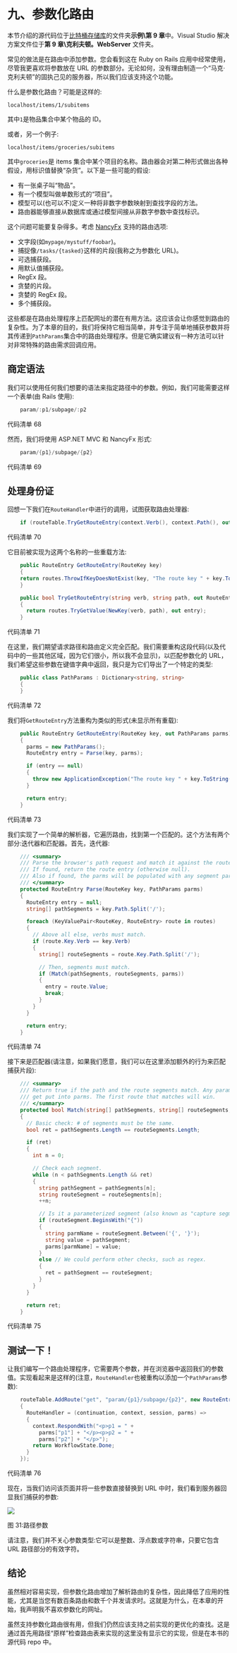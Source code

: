 # 九、参数化路由

本节介绍的源代码位于[比特桶存储库](https://bitbucket.org/syncfusiontech/web-servers-succinctly)的文件夹**示例\第 9 章**中。Visual Studio 解决方案文件位于**第 9 章\克利夫顿。WebServer** 文件夹。

常见的做法是在路由中添加参数。您会看到这在 Ruby on Rails 应用中经常使用，尽管我更喜欢将参数放在 URL 的参数部分。无论如何，没有理由制造一个“马克·克利夫顿”的固执己见的服务器，所以我们应该支持这个功能。

什么是参数化路由？可能是这样的:

`localhost/items/1/subitems`

其中`1`是物品集合中某个物品的 ID。

或者，另一个例子:

`localhost/items/groceries/subitems`

其中`groceries`是 items 集合中某个项目的名称。路由器会对第二种形式做出各种假设，用标识值替换“杂货”。以下是一些可能的假设:

*   有一张桌子叫“物品”。
*   有一个模型叫做单数形式的“项目”。
*   模型可以(也可以不)定义一种将非数字参数映射到查找字段的方法。
*   路由器能够直接从数据库或通过模型间接从非数字参数中查找标识。

这个问题可能要复杂得多。考虑 [NancyFx](https://github.com/NancyFx/Nancy/wiki/Defining-routes) 支持的路由选项:

*   文字段(如`mypage/mystuff/foobar`)。
*   捕捉像`/tasks/{tasked}`这样的片段(我称之为参数化 URL)。
*   可选捕获段。
*   用默认值捕获段。
*   RegEx 段。
*   贪婪的片段。
*   贪婪的 RegEx 段。
*   多个捕获段。

这些都是在路由处理程序上匹配网址的潜在有用方法。这应该会让你感觉到路由的复杂性。为了本章的目的，我们将保持它相当简单，并专注于简单地捕获参数并将其传递到`PathParams`集合中的路由处理程序。但是它确实建议有一种方法可以针对非常特殊的路由需求回调应用。

## 商定语法

我们可以使用任何我们想要的语法来指定路径中的参数。例如，我们可能需要这样一个表单(由 Rails 使用):

```cs
    param/:p1/subpage/:p2

```

代码清单 68

然而，我们将使用 ASP.NET MVC 和 NancyFx 形式:

```cs
    param/{p1}/subpage/{p2}

```

代码清单 69

## 处理身份证

回想一下我们在`RouteHandler`中进行的调用，试图获取路由处理器:

```cs
    if (routeTable.TryGetRouteEntry(context.Verb(), context.Path(), out entry))

```

代码清单 70

它目前被实现为这两个名称的一些重载方法:

```cs
    public RouteEntry GetRouteEntry(RouteKey key)
    {
    return routes.ThrowIfKeyDoesNotExist(key, "The route key " + key.ToString() + " does not exist.")[key];
    }

    public bool TryGetRouteEntry(string verb, string path, out RouteEntry entry)
    {
      return routes.TryGetValue(NewKey(verb, path), out entry);
    }

```

代码清单 71

在这里，我们期望请求路径和路由定义完全匹配。我们需要重构这段代码(以及代码中的一些其他区域，因为它们很小，所以我不会显示)，以匹配参数化的 URL，我们希望这些参数在键值字典中返回，我只是为它们导出了一个特定的类型:

```cs
    public class PathParams : Dictionary<string, string>
    {
    }

```

代码清单 72

我们将`GetRouteEntry`方法重构为类似的形式(未显示所有重载):

```cs
    public RouteEntry GetRouteEntry(RouteKey key, out PathParams parms)
    {
      parms = new PathParams();
      RouteEntry entry = Parse(key, parms);

      if (entry == null)
      {
        throw new ApplicationException("The route key " + key.ToString() + " does not exist.");
      }

      return entry;
    }

```

代码清单 73

我们实现了一个简单的解析器，它遍历路由，找到第一个匹配的。这个方法有两个部分:迭代器和匹配器。首先，迭代器:

```cs
    /// <summary>
    /// Parse the browser's path request and match it against the routes.
    /// If found, return the route entry (otherwise null).
    /// Also if found, the parms will be populated with any segment parameters.
    /// </summary>
    protected RouteEntry Parse(RouteKey key, PathParams parms)
    {
      RouteEntry entry = null;
      string[] pathSegments = key.Path.Split('/');

      foreach (KeyValuePair<RouteKey, RouteEntry> route in routes)
      {
        // Above all else, verbs must match.
        if (route.Key.Verb == key.Verb)
        {
          string[] routeSegments = route.Key.Path.Split('/');

          // Then, segments must match.
          if (Match(pathSegments, routeSegments, parms))
          {
            entry = route.Value;
            break;
          }
        }
      }

      return entry;
    }

```

代码清单 74

接下来是匹配器(请注意，如果我们愿意，我们可以在这里添加额外的行为来匹配捕获片段):

```cs
    /// <summary>
    /// Return true if the path and the route segments match. Any parameters in the path
    /// get put into parms. The first route that matches will win.
    /// </summary>
    protected bool Match(string[] pathSegments, string[] routeSegments, PathParams parms)
    {
      // Basic check: # of segments must be the same.
      bool ret = pathSegments.Length == routeSegments.Length;

      if (ret)
      {
        int n = 0;

        // Check each segment.
        while (n < pathSegments.Length && ret)
        {
          string pathSegment = pathSegments[n];
          string routeSegment = routeSegments[n];
          ++n;

          // Is it a parameterized segment (also known as "capture segment")?
          if (routeSegment.BeginsWith("{"))
          {
            string parmName = routeSegment.Between('{', '}');
            string value = pathSegment;
            parms[parmName] = value;
          }
          else // We could perform other checks, such as regex.
          {
            ret = pathSegment == routeSegment;
          }
        }
      }

      return ret;
    }

```

代码清单 75

## 测试一下！

让我们编写一个路由处理程序，它需要两个参数，并在浏览器中返回我们的参数值。实现看起来是这样的(注意，`RouteHandler`也被重构以添加一个`PathParams`参数):

```cs
    routeTable.AddRoute("get", "param/{p1}/subpage/{p2}", new RouteEntry()
    {
      RouteHandler = (continuation, context, session, parms) =>
      {
        context.RespondWith("<p>p1 = " +
          parms["p1"] + "</p><p>p2 = " +
          parms["p2"] + "</p>");
        return WorkflowState.Done;
      }
    });

```

代码清单 76

现在，当我们访问该页面并将一些参数直接替换到 URL 中时，我们看到服务器回显我们捕获的参数:

![](img/image031.png)

图 31:路径参数

请注意，我们并不关心参数类型:它可以是整数、浮点数或字符串，只要它包含 URL 路径部分的有效字符。

## 结论

虽然相对容易实现，但参数化路由增加了解析路由的复杂性，因此降低了应用的性能，尤其是当您有数百条路由和数千个并发请求时。这就是为什么，在本章的开始，我声明我不喜欢参数化的网址。

虽然支持参数化路由很有用，但我们仍然应该支持之前实现的更优化的查找。这是通过首先用路径“原样”检查路由表来实现的这里没有显示它的实现，但是在本书的源代码 repo 中。